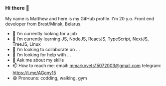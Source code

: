 ### Hi there 👋

My name is Matthew and here is my GitHub profile. I'm 20 y.o. Front end developer from Brest/Minsk, Belarus.

- 🔭 I’m currently looking for a job
- 🌱 I’m currently learning JS, NodeJS, ReactJS, TypeScript, NextJS, TreeJS, Linux
- 👯 I’m looking to collaborate on ...
- 🤔 I’m looking for help with ...
- 💬 Ask me about my skills
- 📫 How to reach me: 
    email: mmarkovets15072003@gmail.com
    telegram: https://t.me/AGony15
- 😄 Pronouns: codding, walking, gym
